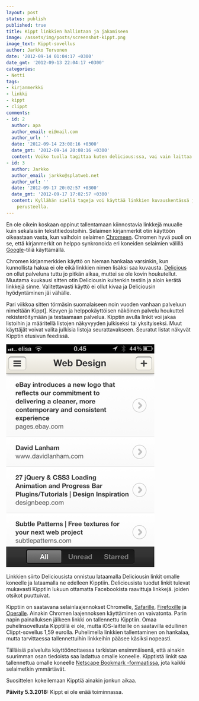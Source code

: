 ```yaml
---
layout: post
status: publish
published: true
title: Kippt linkkien hallintaan ja jakamiseen
image: /assets/img/posts/screenshot-kippt.png
image_text: Kippt-sovellus
author: Jarkko Tervonen
date: '2012-09-14 01:04:17 +0300'
date_gmt: '2012-09-13 22:04:17 +0300'
categories:
- Netti
tags:
- kirjanmerkki
- linkki
- kippt
- clippt
comments:
- id: 2
  author: apa
  author_email: ei@mail.com
  author_url: ''
  date: '2012-09-14 23:08:16 +0300'
  date_gmt: '2012-09-14 20:08:16 +0300'
  content: Voiko tuolla tagittaa kuten delicious:ssa, vai vain laittaa listoihin?
- id: 3
  author: Jarkko
  author_email: jarkko@splatweb.net
  author_url: ''
  date: '2012-09-17 20:02:57 +0300'
  date_gmt: '2012-09-17 17:02:57 +0300'
  content: Kyllähän siellä tageja voi käyttää linkkien kuvauskentässä ja hakea niiden
    perusteella.
---
```

En ole oikein koskaan oppinut tallentamaan kiinnostavia linkkejä muualle kuin sekalaisiin tekstitiedostoihin. Selaimen kirjanmerkit otin käyttöön oikeastaan vasta, kun vaihdoin selaimen [Chromeen](http://www.google.com/chrome). Chromen hyvä puoli on se, että kirjanmerkit on helppo synkronoida eri koneiden selaimien välillä [Google](http://www.google.com/)-tiliä käyttämällä.

Chromen kirjanmerkkien käyttö on hieman hankalaa varsinkin, kun kunnollista hakua ei ole eikä linkkien nimen lisäksi saa kuvausta. [Delicious](http://delicious.com/) on ollut palveluna tuttu jo pitkän aikaa, muttei se ole kovin houkutellut. Muutama kuukausi sitten otin Deliciousin kuitenkin testiin ja aloin kerätä linkkejä sinne. Valitettavasti käyttö ei ollut kivaa ja Deliciousin hyödyntäminen jäi vähälle.

Pari viikkoa sitten törmäsin suomalaiseen noin vuoden vanhaan palveluun nimeltään Kippt]. Kevyen ja helppokäyttöisen näköinen palvelu houkutteli rekisteröitymään ja testaamaan palvelua. Kipptin avulla linkit voi jakaa listoihin ja määritellä listojen näkyvyyden julkiseksi tai yksityiseksi. Muut käyttäjät voivat valita julkisia listoja seurattavakseen. Seuratut listat näkyvät Kipptin etusivun feedissä.

<img src="/assets/img/posts/screenshot-clippt.png" alt="Kuvaruutukaappaus Clippt-sovelluksesta" />

Linkkien siirto Deliciousista onnistuu lataamalla Deliciousin linkit omalle koneelle ja lataamalla ne edelleen Kipptiin. Deliciousista tuodut linkit tulevat mukavasti Kipptiin lukuun ottamatta Facebookista raavittuja linkkejä. joiden otsikot puuttuivat.</p>

Kipptiin on saatavana selainlaajennokset Chromelle, [Safarille](http://www.apple.com/safari/), [Firefoxille](http://www.mozilla.org/en-US/firefox/new/) ja [Operalle](http://www.opera.com/browser/). Ainakin Chromen laajennoksen käyttäminen on vaivatonta. Parin napin painalluksen jälkeen linkki on tallennettu Kipptiin. Omaa puhelinsovellusta Kipptillä ei ole, mutta iOS-laitteille on saatavilla edullinen Clippt-sovellus 1,59 eurolla. Puhelimella linkkien tallentaminen on hankalaa, mutta tarvittaessa tallennettuihin linkkeihin pääsee käsiksi nopeasti.

Tälläisiä palveluita käyttöönottaessa tarkistan ensimmäisenä, että ainakin suurimman osan tiedoista saa ladattua omalle koneelle. Kipptistä linkit saa tallennettua omalle koneelle [Netscape Bookmark -formaatissa](http://msdn.microsoft.com/en-us/library/aa753582(v=vs.85).aspx), jota kaikki selaimetkin ymmärtävät.

Suosittelen kokeilemaan Kipptiä ainakin jonkun aikaa.

__Päivity 5.3.2018:__ Kippt ei ole enää toiminnassa.
